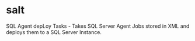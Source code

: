 # salt
SQL Agent depLoy Tasks - Takes SQL Server Agent Jobs stored in XML and deploys them to a SQL Server Instance.
